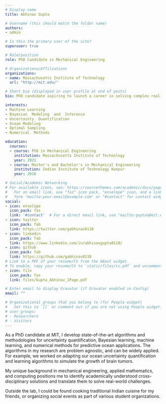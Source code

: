 ```yaml
---
# Display name
title: Abhinav Gupta

# Username (this should match the folder name)
authors:
- admin

# Is this the primary user of the site?
superuser: true

# Role/position
role: PhD Candidate in Mechanical Engineering

# Organizations/Affiliations
organizations:
- name: Massachusetts Institute of Technology
  url: "http://mit.edu/"

# Short bio (displayed in user profile at end of posts)
bio: PhD candidate aspiring to launch a career in solving complex real-world problems for industry-leading businesses as a consultant/data scientist.

interests:
- Machine Learning
- Bayesian  Modeling  and  Inference
- Uncertainty  Quantification
- Ocean Modeling
- Optimal Sampling
- Numerical  Methods

education:
  courses:
  - course: PhD in Mechanical Engineering
    institution: Massachusetts Institute of Technology
    year: 2021
  - course: Master's and Bachelor's in Mechanical Engineering
    institution: Indian Institute of Technology Kanpur
    year: 2016

# Social/Academic Networking
# For available icons, see: https://sourcethemes.com/academic/docs/page-builder/#icons
#   For an email link, use "fas" icon pack, "envelope" icon, and a link in the
#   form "mailto:your-email@example.com" or "#contact" for contact widget.
social:
- icon: envelope
  icon_pack: fas
  link: '#contact'  # For a direct email link, use "mailto:guptaa@mit.edu".
- icon: twitter
  icon_pack: fab
  link: https://twitter.com/gabhinav0110
- icon: linkedin
  icon_pack: fab
  link: https://www.linkedin.com/in/abhinavgupta0110/
- icon: github
  icon_pack: fab
  link: https://github.com/gabhinav0110
# Link to a PDF of your resume/CV from the About widget.
# To enable, copy your resume/CV to `static/files/cv.pdf` and uncomment the lines below.
- icon: file
  icon_pack: fas
  link: files/Gupta_Abhinav_1Page.pdf

# Enter email to display Gravatar (if Gravatar enabled in Config)
email: ""

# Organizational groups that you belong to (for People widget)
#   Set this to `[]` or comment out if you are not using People widget.
# user_groups:
# - Researchers
# - Visitors
---
```


As a PhD candidate at MIT, I develop state-of-the-art algorithms and methodologies for uncertainty quantification, Bayesian learning, machine learning, and numerical methods for predictive ocean applications. The algorithms in my research are problem agnostic, and can be widely applied. For example, we worked on adapting our ocean uncertainty quantification and learning algorithms to simulate the growth of brain tumors.

My unique background in mechanical engineering, applied mathematics, and computing positions me to identify academically understood cross-disciplinary solutions and translate them to solve real-world challenges.

Outside the lab, I could be found cooking traditional Indian cuisine for my friends, or organizing social events as part of various student organizations. 

